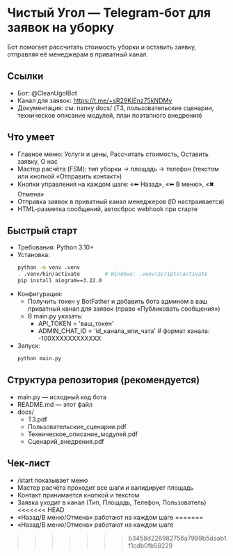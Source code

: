 # Чистый Угол — Telegram‑бот для заявок на уборку

Бот помогает рассчитать стоимость уборки и оставить заявку, отправляя её менеджерам в приватный канал.

## Ссылки
- Бот: @CleanUgolBot
- Канал для заявок: https://t.me/+sR29KiEnz75kNDMy
- Документация: см. папку docs/ (ТЗ, пользовательские сценарии, техническое описание модулей, план поэтапного внедрения)

## Что умеет
- Главное меню: Услуги и цены, Рассчитать стоимость, Оставить заявку, О нас
- Мастер расчёта (FSM): тип уборки → площадь → телефон (текстом или кнопкой «Отправить контакт»)
- Кнопки управления на каждом шаге: «⬅️ Назад», «⬅️ В меню», «✖ Отмена»
- Отправка заявок в приватный канал менеджеров (ID настраивается)
- HTML‑разметка сообщений, автосброс webhook при старте

## Быстрый старт
- Требования: Python 3.10+
- Установка:
  ```bash
  python -m venv .venv
  . .venv/bin/activate        # Windows: .venv\Scripts\activate
  pip install aiogram==3.22.0
  ```
- Конфигурация:
  - Получить токен у BotFather и добавить бота админом в ваш приватный канал для заявок (право «Публиковать сообщения»)
  - В main.py указать:
    - API_TOKEN = 'ваш_токен'
    - ADMIN_CHAT_ID = 'id_канала_или_чата'  # формат канала: -100XXXXXXXXXXXX
- Запуск:
  ```bash
  python main.py
  ```

## Структура репозитория (рекомендуется)
- main.py — исходный код бота
- README.md — этот файл
- docs/
  - ТЗ.pdf
  - Пользовательские_сценарии.pdf
  - Техническое_описание_модулей.pdf
  - Сценарий_внедрения.pdf

## Чек‑лист
- /start показывает меню
- Мастер расчёта проходит все шаги и валидирует площадь
- Контакт принимается кнопкой и текстом
- Заявка уходит в канал (Тип, Площадь, Телефон, Пользователь)
<<<<<<< HEAD
- «Назад/В меню/Отмена» работают на каждом шаге
=======
- «Назад/В меню/Отмена» работают на каждом шаге
>>>>>>> b3458d226982756a7999b5daab1f1cdb0fb58229
